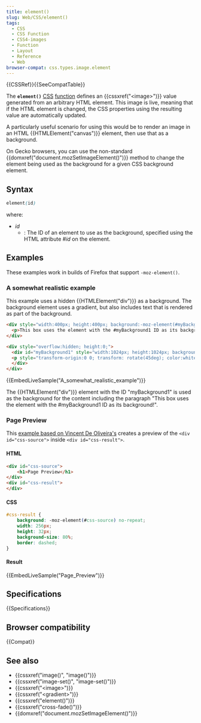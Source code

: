 ```yaml
---
title: element()
slug: Web/CSS/element()
tags:
  - CSS
  - CSS Function
  - CSS4-images
  - Function
  - Layout
  - Reference
  - Web
browser-compat: css.types.image.element
---
```

{{CSSRef}}{{SeeCompatTable}}

The **`element()`** [CSS](/en-US/docs/Web/CSS) [function](/en-US/docs/Web/CSS/CSS_Functions) defines an {{cssxref("&lt;image&gt;")}} value generated from an arbitrary HTML element. This image is live, meaning that if the HTML element is changed, the CSS properties using the resulting value are automatically updated.

A particularly useful scenario for using this would be to render an image in an HTML {{HTMLElement("canvas")}} element, then use that as a background.

On Gecko browsers, you can use the non-standard {{domxref("document.mozSetImageElement()")}} method to change the element being used as the background for a given CSS background element.

## Syntax

```css
element(id)
```

where:

- _id_
  - : The ID of an element to use as the background, specified using the HTML attribute #_id_ on the element.

## Examples

These examples work in builds of Firefox that support `-moz-element()`.

### A somewhat realistic example

This example uses a hidden {{HTMLElement("div")}} as a background. The background element uses a gradient, but also includes text that is rendered as part of the background.

```html
<div style="width:400px; height:400px; background:-moz-element(#myBackground1) no-repeat;">
  <p>This box uses the element with the #myBackground1 ID as its background!</p>
</div>

<div style="overflow:hidden; height:0;">
  <div id="myBackground1" style="width:1024px; height:1024px; background-image: linear-gradient(to right, red, orange, yellow, white);">
  <p style="transform-origin:0 0; transform: rotate(45deg); color:white;">This text is part of the background. Cool, huh?</p>
  </div>
</div>
```

{{EmbedLiveSample("A_somewhat_realistic_example")}}

The {{HTMLElement("div")}} element with the ID "myBackground1" is used as the background for the content including the paragraph "This box uses the element with the #myBackground1 ID as its background!".


### Page Preview

This <a href="https://iamvdo.me/en/blog/css-element-function">
example based on Vincent De Oliveira's</a> creates a preview of
the `<div id="css-source">` inside `<div id="css-result">`. 

#### HTML
```html
<div id="css-source">
    <h1>Page Preview</h1>
</div>
<div id="css-result">
</div>
```
#### CSS
```css
#css-result {
    background: -moz-element(#css-source) no-repeat;
    width: 256px;
    height: 32px;
    background-size: 80%;
    border: dashed;
}
```
#### Result
{{EmbedLiveSample("Page_Preview")}}
## Specifications

{{Specifications}}

## Browser compatibility

{{Compat}}

## See also

- {{cssxref("image()", "image()")}}
- {{cssxref("image-set()", "image-set()")}}
- {{cssxref("&lt;image&gt;")}}
- {{cssxref("&lt;gradient&gt;")}}
- {{cssxref("element()")}}
- {{cssxref("cross-fade()")}}
- {{domxref("document.mozSetImageElement()")}}
